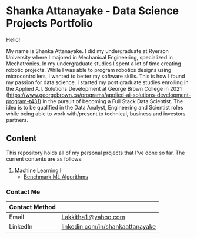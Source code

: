 # Shanka Attanayake - Data Science Projects Portfolio

Hello! 

My name is Shanka Attanayake. I did my undergraduate at Ryerson University where I majored in Mechanical Engineering, specialized in Mechatronics. In my undergraduate studies I spent a lot of time creating robotic projects. While I was able to program robotics designs using microcontrollers, I wanted to better my software skills. This is how I found my passion for data science. I started my post graduate studies enrolling in the Applied A.I. Solutions Development at George Brown College in 2021 (https://www.georgebrown.ca/programs/applied-ai-solutions-development-program-t431) in the pursuit of becoming a Full Stack Data Scientist. The idea is to be qualified in the Data Analyst, Engineering and Scientist roles while being able to work with/present to technical, business and investors partners.

## Content

This repository holds all of my personal projects that I've done so far. The current contents are as follows:

1. Machine Learning I
    - [Benchmark ML Algorithms](https://github.com/shankaattanayake/Data-Science/tree/main/Machine%20Learning%201%20Algorithm/Benchmark_ML_Algorithms)

### Contact Me

| Contact Method |  |
| --- | --- |
| Email | Lakkitha1@yahoo.com |
| LinkedIn | [linkedin.com/in/shankaattanayake](www.linkedin.com/in/shankaattanayake) |
